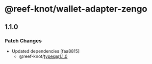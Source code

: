# @reef-knot/wallet-adapter-zengo

## 1.1.0

### Patch Changes

- Updated dependencies [faa8815]
  - @reef-knot/types@1.1.0
